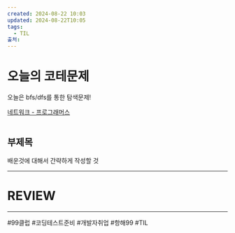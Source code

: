 ```yaml
---
created: 2024-08-22 10:03
updated: 2024-08-22T10:05
tags:
  - TIL
출처: 
---
```

# 오늘의 코테문제
오늘은 bfs/dfs를 통한 탐색문제!

[네트워크 - 프로그래머스](https://school.programmers.co.kr/learn/courses/30/lessons/43162)

```java

```


## 부제목
배운것에 대해서 간략하게 작성할 것


---
# REVIEW
---
 #99클럽 #코딩테스트준비 #개발자취업 #항해99 #TIL